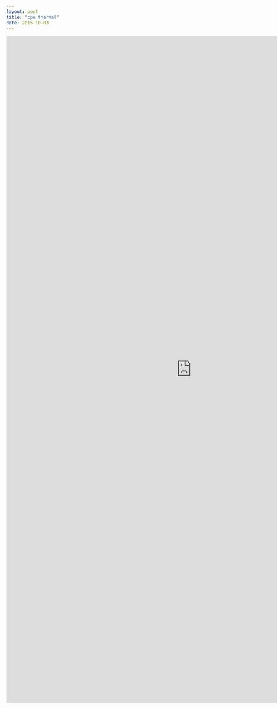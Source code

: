 ```yaml
---
layout: post
title: "cpu thermal"
date: 2015-10-03
---
```


<div>
  <iframe src="https://goo.gl/2Z5zuc" width="1000px" height="1800px" frameborder="0" scrolling="no">
  </iframe>
</div>
